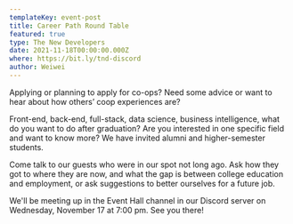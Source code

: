 ```yaml
---
templateKey: event-post
title: Career Path Round Table
featured: true
type: The New Developers
date: 2021-11-18T00:00:00.000Z
where: https://bit.ly/tnd-discord
author: Weiwei
---
```

Applying or planning to apply for co-ops? Need some advice or want to hear about how others’ coop experiences are? 

Front-end, back-end, full-stack, data science, business intelligence, what do you want to do after graduation? Are you interested in one specific field and want to know more?
We have invited alumni and higher-semester students. 

Come talk to our guests who were in our spot not long ago. Ask how they got to where they are now, and what the gap is between college education and employment, or ask suggestions to better ourselves for a future job.


We'll be meeting up in the Event Hall channel in our Discord server on Wednesday, November 17 at 7:00 pm.
See you there!
